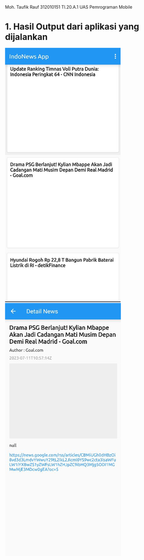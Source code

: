 Moh. Taufik Rauf
312010151
TI.20.A.1
UAS Pemrograman Mobile


# 1. Hasil Output dari aplikasi yang dijalankan 

![gambar_ss1](image/output1.jpg)
![gambar_ss2](image/output2.jpg)
